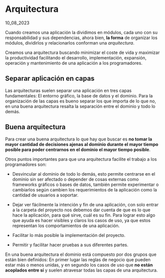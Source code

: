 # Arquitectura
10_08_2023

Cuando creamos una aplicación la dividimos en módulos, cada uno con su responsabilidad y sus dependencias, ahora bien, **la forma** de organizar los módulos, dividirlos y relacionarlos conforman una *arquitectura*.

Creamos una arquitectura buscando minimizar el coste de vida y maximizar la productividad facilitando el desarrollo, implementación, expansión, operación y mantenimiento de una aplicación a los programadores.

## Separar aplicación en capas

Las arquitecturas suelen separar una aplicación en tres capas fundamentales: El entorno gráfico, la base de datos y el dominio. Para la organización de las capas es bueno separar los que importa de lo que no, en una buena arquitectura resalta la separación entre el dominio y todo lo demás.

## Buena arquitectura

Para crear una buena arquitectura lo que hay que buscar es **no tomar la mayor cantidad de decisiones ajenas al dominio durante el mayor tiempo posible para poder centrarnos en el dominio el mayor tiempo posible**.

Otros puntos importantes para que una arquitectura facilite el trabajo a los programadores son:

* Desvincular al dominio de todo lo demás, esto permite centrarse en el dominio sin ser afectado o depender de cosas externas como frameworks gráficos o bases de datos, también permite experimentar o cambiarlos según cambien los requerimientos de la aplicación como la cantidad de usuarios a soportar.

* Dejar ver fácilmente la intención y fin de una aplicación, con solo entrar a la carpeta del proyecto nos debemos dar cuenta de que es lo que hace la aplicación, para qué sirve, cuál es su fin. Para lograr esto algo que ayuda es hacer visibles y claros los casos de uso, ya que estos representan los comportamientos de una aplicación.

* Facilitar lo más posible la implementación del proyecto.

* Permitir y facilitar hacer pruebas a sus diferentes partes.

En una buena arquitectura el dominio está compuesto por dos grupos que están bien definidos: En primer lugar las reglas de negocio que pueden estar más o menos unidas, y en segundo los casos de uso que **no están acoplados entre sí** y suelen atravesar todas las capas de una arquitectura.